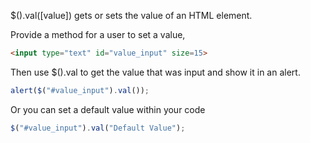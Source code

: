 $().val([value]) gets or sets the value of an HTML element.

Provide a method for a user to set a value,
```html
<input type="text" id="value_input" size=15>
```

Then use $().val to get the value that was input and show it in an alert.
```js
alert($("#value_input").val());
```

Or you can set a default value within your code
```js
$("#value_input").val("Default Value");
```
